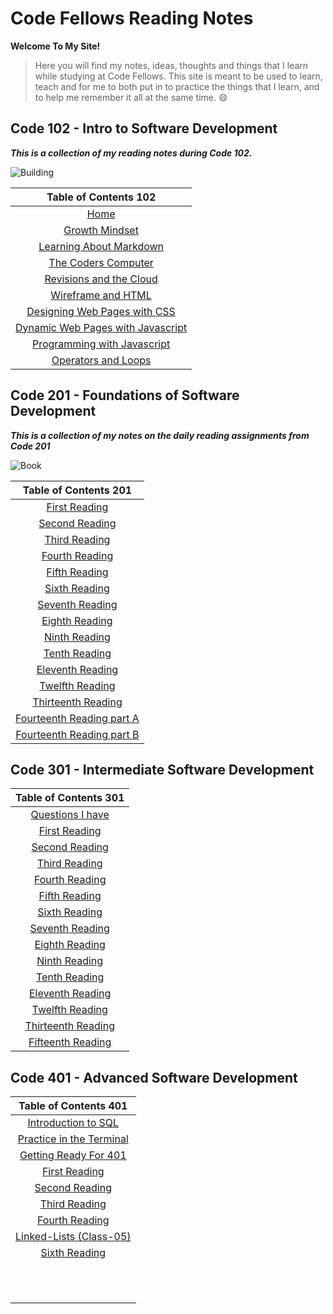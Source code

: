 # Code Fellows Reading Notes

**Welcome To My Site!**

>Here you will find my notes, ideas, thoughts and things that I learn while studying at Code Fellows.  This site is meant to be used to learn, teach and for me to both put in to practice the things that I learn, and to help me remember it all at the same time. 😄

## Code 102 - Intro to Software Development

***This is a collection of my reading notes during Code 102.***

![Building](https://encrypted-tbn0.gstatic.com/images?q=tbn:ANd9GcRxOXUCZvJOh9jv0InDbmODmkmB-Q6TwxIygA&usqp=CAU)



|Table of Contents 102                         |              
| :---:|
| [Home](README.md)|
| [Growth Mindset](GrowthMindset.md)|
| [Learning About Markdown](read-01.md)|
| [The Coders Computer](TheCodersComputer.md)|
| [Revisions and the Cloud](revisions_and_the_cloud.md)|
| [Wireframe and HTML](wireframe_html.md)|
| [Designing Web Pages with CSS](design_css.md)|
| [Dynamic Web Pages with Javascript](dynamic_javascript.md)|
| [Programming with Javascript](prog_javascript.md)|
| [Operators and Loops](operators_loops.md)|

## Code 201 - Foundations of Software Development

***This is a collection of my notes on the daily reading assignments from
Code 201***

![Book](https://fordhaminstitute.org/sites/default/files/styles/single_main_image/public/2019-01/sp-11-8-18.jpg?itok=8o-i07D1)


|Table of Contents 201        |
|:---:|
|[First Reading](class-01.md)|
|[Second Reading](class-02.md)|
|[Third Reading](class-03.md)|
|[Fourth Reading](class-04.md)|
|[Fifth Reading](class-05.md) |
|[Sixth Reading](class-06.md) |
|[Seventh Reading](class-07.md)|
|[Eighth Reading](class-08.md)|
|[Ninth Reading](class-09.md)|
|[Tenth Reading](class-10.md)|
|[Eleventh Reading](class-11.md)|
|[Twelfth Reading](class-12.md)|
|[Thirteenth Reading](class-13.md)|
|[Fourteenth Reading part A](class-14a.md)|
|[Fourteenth Reading part B](class-14b.md)|

## Code 301 - Intermediate Software Development

|Table of Contents 301        |
|:---:|
|[Questions I have](questions.md)|
|[First Reading](Read301-01.md)|
|[Second Reading](Read301-02.md)|
|[Third Reading](Read301-03.md)|
|[Fourth Reading](Read301-04.md)|
|[Fifth Reading](Read301-05.md)|
|[Sixth Reading](Read301-06.md)|
|[Seventh Reading](Read301-07.md)|
|[Eighth Reading](Read301-08.md)|
|[Ninth Reading](Read301-09.md)|
|[Tenth Reading](Read301-10.md)|
|[Eleventh Reading](Read301-11.md)|
|[Twelfth Reading](Read301-12.md)|
|[Thirteenth Reading](Read301-13.md)|
|[Fifteenth Reading](Read301-15.md)|

## Code 401 - Advanced Software Development

|Table of Contents 401 |
|:---:|
|[Introduction to SQL](intro-to-SQL.md)|
|[Practice in the Terminal](practice-in-the-terminal.md)|
|[Getting Ready For 401](get-ready-for-401.md)|
|[First Reading](Read401-01.md)|
|[Second Reading](Read401-02.md)|
|[Third Reading](Read401-03.md)|
|[Fourth Reading](Read401-04.md)|
|[Linked-Lists (Class-05)](linked-lists.md)|
|[Sixth Reading](Read401-06.md)|
||
||
||
||
||
||
||
||
||
||
||
